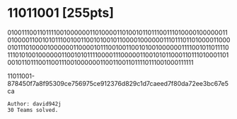 # 11011001 [255pts]

0100111001101111001000000110100001101001011011100111010000100000011010000110010101110010011001010010110000100000011101110110100001100001011101000010000001100001011100100110010100100000011110010110111101110101001000000110010101111000011100000110010101100011011101000110100101101110011001110010000001100110011011110111001000111111

11011001-878450f7a8f95309ce756975ce912376d829c1d7caeed7f80da72ee3bc67e5ca

```
Author: david942j
30 Teams solved.
```
